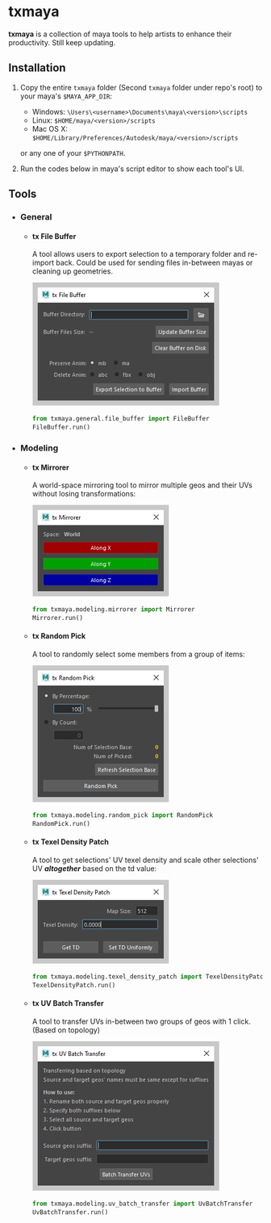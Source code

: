 # txmaya


__txmaya__ is a collection of maya tools to help artists to enhance their productivity. Still keep updating.


## Installation

1. Copy the entire `txmaya` folder (Second `txmaya` folder under repo's root) to your maya's `$MAYA_APP_DIR`:

    - Windows: `\Users\<username>\Documents\maya\<version>\scripts`
    - Linux:    `$HOME/maya/<version>/scripts`
    - Mac OS X: `$HOME/Library/Preferences/Autodesk/maya/<version>/scripts`

    or any one of your `$PYTHONPATH`.

2. Run the codes below in maya's script editor to show each tool's UI.

## Tools

- ### General
    
    -  #### tx File Buffer
        
        A tool allows users to export selection to a temporary folder and re-import back. Could be used for sending files in-between mayas or cleaning up geometries.
        
        ![img](./docs/images/txFileBuffer_ui.jpg)
                
        ```python
        from txmaya.general.file_buffer import FileBuffer
        FileBuffer.run()
        ```
    
- ### Modeling
    
    - #### tx Mirrorer
    
        A world-space mirroring tool to mirror multiple geos and their UVs without losing transformations:
    
        ![img](./docs/images/txMirrorer_ui.jpg)
        
        ```python
        from txmaya.modeling.mirrorer import Mirrorer
        Mirrorer.run()
        ```
           
    - #### tx Random Pick
        
        A tool to randomly select some members from a group of items:
    
        ![img](./docs/images/txRandomPick_ui.jpg)
    
        ```python
        from txmaya.modeling.random_pick import RandomPick
        RandomPick.run()
        ```

    - #### tx Texel Density Patch
    
        A tool to get selections' UV texel density and scale other selections' UV __*altogether*__ based on the td value:
    
        ![img](./docs/images/txTexelDensityPatch_ui.jpg)
    
        ```python
        from txmaya.modeling.texel_density_patch import TexelDensityPatch
        TexelDensityPatch.run()
        ```
    
    - #### tx UV Batch Transfer
        
        A tool to transfer UVs in-between two groups of geos with 1 click. (Based on topology)
        
        ![img](./docs/images/txUvBatchTransfer_ui.jpg)
        
        ```python
        from txmaya.modeling.uv_batch_transfer import UvBatchTransfer
        UvBatchTransfer.run()
        ```
    



